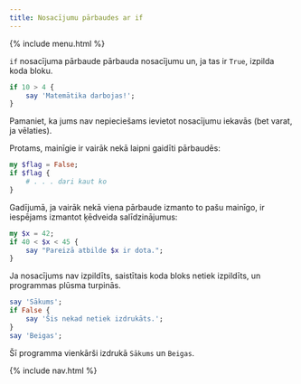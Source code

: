 ```yaml
---
title: Nosacījumu pārbaudes ar if
---
```


{% include menu.html %}

`if` nosacījuma pārbaude pārbauda nosacījumu un, ja tas ir `True`, izpilda koda bloku.

```raku
if 10 > 4 {
    say 'Matemātika darbojas!';
}
```

Pamaniet, ka jums nav nepieciešams ievietot nosacījumu iekavās (bet varat, ja vēlaties).

Protams, mainīgie ir vairāk nekā laipni gaidīti pārbaudēs:

```raku
my $flag = False;
if $flag {
    # . . . dari kaut ko
}
```

Gadījumā, ja vairāk nekā viena pārbaude izmanto to pašu mainīgo, ir iespējams izmantot ķēdveida salīdzinājumus:

```raku
my $x = 42;
if 40 < $x < 45 {
    say "Pareizā atbilde $x ir dota.";
}
```

Ja nosacījums nav izpildīts, saistītais koda bloks netiek izpildīts, un programmas plūsma turpinās.

```raku
say 'Sākums';
if False {
    say 'Šis nekad netiek izdrukāts.';
}
say 'Beigas';
```

Šī programma vienkārši izdrukā `Sākums` un `Beigas`.

{% include nav.html %}